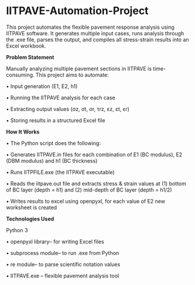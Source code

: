 # IITPAVE-Automation-Project
This project automates the flexible pavement response analysis using IITPAVE software. It generates multiple input cases, runs analysis through the .exe file, parses the output, and compiles all stress-strain results into an Excel workbook.

**Problem Statement**

Manually analyzing multiple pavement sections in IITPAVE is time-consuming. This project aims to automate:

• Input generation (E1, E2, h1)

• Running the IITPAVE analysis for each case

• Extracting output values (σz, σt, σr, τrz, εz, εt, εr)

• Storing results in a structured Excel file

**How It Works**

• The Python script does the following:

• Generates IITPAVE.in files for each combination of E1 (BC modulus), E2 (DBM modulus) and h1 (BC thickness)

• Runs IITPFILE.exe (the IITPAVE executable)

• Reads the iitpave.out file and extracts stress & strain values at (1) bottom of BC layer (depth = h1) and (2) mid-depth of BC layer (depth = h1/2)

• Writes results to excel using openpyxl, for each value of E2 new worksheet is created

**Technologies Used**

Python 3

• openpyxl library– for writing Excel files

• subprocess module– to run .exe from Python

• re module– to parse scientific notation values

• IITPAVE.exe – flexible pavement analysis tool
